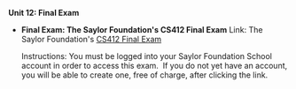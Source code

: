 **Unit 12: Final Exam** <span id="12"></span> 
-   **Final Exam: The Saylor Foundation's CS412 Final Exam**
    Link: The Saylor Foundation's [CS412 Final
    Exam](http://school.saylor.org/mod/quiz/view.php?id=991)  
      
     Instructions: You must be logged into your Saylor Foundation School
    account in order to access this exam.  If you do not yet have an
    account, you will be able to create one, free of charge, after
    clicking the link. 



